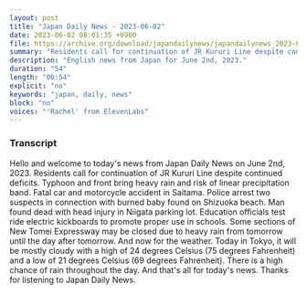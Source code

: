 ```yaml
---
layout: post
title: "Japan Daily News - 2023-06-02"
date: 2023-06-02 08:01:35 +0900
file: https://archive.org/download/japandailynews/japandailynews_2023-06-02.mp3
summary: "Residents call for continuation of JR Kururi Line despite continued deficits., Typhoon and front bring heavy rain and risk of linear precipitation band., & more…"
description: "English news from Japan for June 2nd, 2023."
duration: "54"
length: "00:54"
explicit: "no"
keywords: "japan, daily, news"
block: "no"
voices: "'Rachel' from ElevenLabs"
---
```


### Transcript

Hello and welcome to today's news from Japan Daily News on June 2nd, 2023. Residents call for continuation of JR Kururi Line despite continued deficits. Typhoon and front bring heavy rain and risk of linear precipitation band. Fatal car and motorcycle accident in Saitama. Police arrest two suspects in connection with burned baby found on Shizuoka beach. Man found dead with head injury in Niigata parking lot. Education officials test ride electric kickboards to promote proper use in schools. Some sections of New Tomei Expressway may be closed due to heavy rain from tomorrow until the day after tomorrow. And now for the weather. Today in Tokyo, it will be mostly cloudy with a high of 24 degrees Celsius (75 degrees Fahrenheit) and a low of 21 degrees Celsius (69 degrees Fahrenheit). There is a high chance of rain throughout the day.  And that's all for today's news. Thanks for listening to Japan Daily News.
